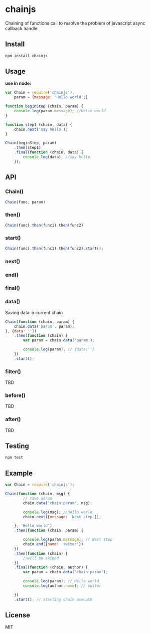 chainjs
=======

Chaining of functions call to resolve the problem of javascript async callback handle

## Install

```bash
npm install chainjs
```

## Usage

__use in node:__
```javascript
var Chain = require('chainjs'),
    param = {message: 'Hello world';}

function beginStep (chain, param) {
    console.log(param.message); //Hello world
}

function step1 (chain, data) {
    chain.next('say hello');
}

Chain(beginStep, param)
    .then(step1)
    .final(function (chain, data) {
        console.log(data); //say hello
    });
```

## API

### Chain()
```javascript
Chain(func, param)
```
### then()
```javascript
Chain(func).then(func1).then(func2)
```
### start()
```javascript
Chain(func).then(func1).then(func2).start();
```

### next()
### end()
### final()

### data()
Saving data in current chain
```javascript
Chain(function (chain, param) {
    chain.data('param', param);
}, {data: ''})
    .then(function (chain) {
        var param = chain.data('param');

        console.log(param); // {data:''}
    })
    .start();
```
### filter()
TBD
### before()
TBD
### after()
TBD


## Testing

```bash
npm test
```

## Example

```javascript
var Chain = require('chainjs');

Chain(function (chain, msg) {
        // save param
        chain.data('chain:param', msg);

        console.log(msg); //Hello world
        chain.next({message: 'Next step'});

    }, 'Hello world')
    .then(function (chain, param) {

        console.log(param.message); // Next step
        chain.end({name: 'switer'})
    })
    .then(function (chain) {
        //will be skiped
    })
    .final(function (chain, author) {
        var param = chain.data('chain:param');

        console.log(param); // Hello world
        console.log(author.name); // switer

    })
    .start(); // starting chain execute
```

## License

MIT

